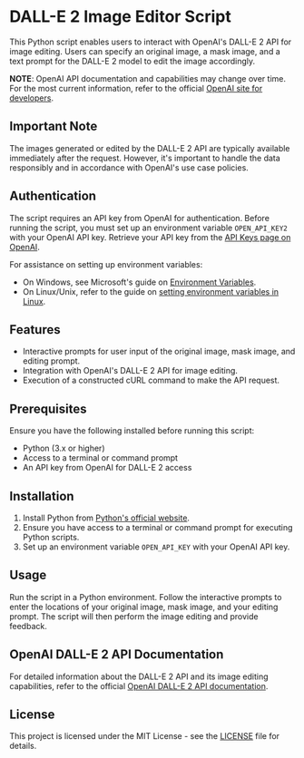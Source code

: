# DALL-E 2 Image Editor Script

This Python script enables users to interact with OpenAI's DALL-E 2 API for image editing. Users can specify an original image, a mask image, and a text prompt for the DALL-E 2 model to edit the image accordingly.

**NOTE**: OpenAI API documentation and capabilities may change over time. For the most current information, refer to the official [OpenAI site for developers](https://platform.openai.com/docs/guides/images/introduction).

## Important Note
The images generated or edited by the DALL-E 2 API are typically available immediately after the request. However, it's important to handle the data responsibly and in accordance with OpenAI's use case policies.

## Authentication
The script requires an API key from OpenAI for authentication. Before running the script, you must set up an environment variable `OPEN_API_KEY2` with your OpenAI API key. Retrieve your API key from the [API Keys page on OpenAI](https://platform.openai.com/account/api-keys).

For assistance on setting up environment variables:
- On Windows, see Microsoft's guide on [Environment Variables](https://learn.microsoft.com/en-us/windows/win32/procthread/environment-variables).
- On Linux/Unix, refer to the guide on [setting environment variables in Linux](https://linuxize.com/post/how-to-set-and-list-environment-variables-in-linux/).

## Features

- Interactive prompts for user input of the original image, mask image, and editing prompt.
- Integration with OpenAI's DALL-E 2 API for image editing.
- Execution of a constructed cURL command to make the API request.

## Prerequisites

Ensure you have the following installed before running this script:

- Python (3.x or higher)
- Access to a terminal or command prompt
- An API key from OpenAI for DALL-E 2 access

## Installation

1. Install Python from [Python's official website](https://www.python.org/downloads/).
2. Ensure you have access to a terminal or command prompt for executing Python scripts.
3. Set up an environment variable `OPEN_API_KEY` with your OpenAI API key.

## Usage

Run the script in a Python environment. Follow the interactive prompts to enter the locations of your original image, mask image, and your editing prompt. The script will then perform the image editing and provide feedback.

## OpenAI DALL-E 2 API Documentation

For detailed information about the DALL-E 2 API and its image editing capabilities, refer to the official [OpenAI DALL-E 2 API documentation](https://platform.openai.com/docs/guides/images/introduction).

## License

This project is licensed under the MIT License - see the [LICENSE](LICENSE) file for details.
